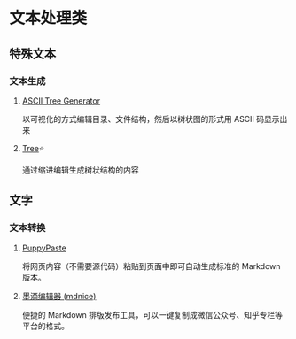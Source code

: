 # 文本处理类

## 特殊文本

### 文本生成
1. [ASCII Tree Generator](https://ascii-tree-generator.com/)
  
   以可视化的方式编辑目录、文件结构，然后以树状图的形式用 ASCII 码显示出来

2. [Tree](https://tree.nathanfriend.io/)⭐
   
   通过缩进编辑生成树状结构的内容 

## 文字

### 文本转换

1. [PuppyPaste](https://puppypaste.com/)

   将网页内容（不需要源代码）粘贴到页面中即可自动生成标准的 Markdown 版本。

2. [墨滴编辑器 (mdnice)](https://editor.mdnice.com/)

   便捷的 Markdown 排版发布工具，可以一键复制成微信公众号、知乎专栏等平台的格式。
